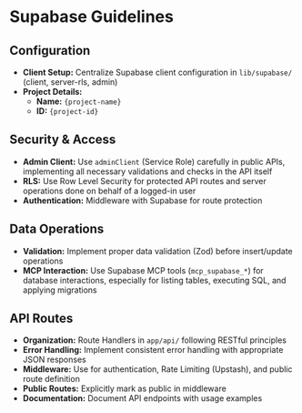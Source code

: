 # Supabase Guidelines

## Configuration

*   **Client Setup:** Centralize Supabase client configuration in `lib/supabase/` (client, server-rls, admin)
*   **Project Details:**
    *   **Name:** `{project-name}`
    *   **ID:** `{project-id}`

## Security & Access

*   **Admin Client:** Use `adminClient` (Service Role) carefully in public APIs, implementing all necessary validations and checks in the API itself
*   **RLS:** Use Row Level Security for protected API routes and server operations done on behalf of a logged-in user
*   **Authentication:** Middleware with Supabase for route protection

## Data Operations

*   **Validation:** Implement proper data validation (Zod) before insert/update operations
*   **MCP Interaction:** Use Supabase MCP tools (`mcp_supabase_*`) for database interactions, especially for listing tables, executing SQL, and applying migrations

## API Routes

*   **Organization:** Route Handlers in `app/api/` following RESTful principles
*   **Error Handling:** Implement consistent error handling with appropriate JSON responses
*   **Middleware:** Use for authentication, Rate Limiting (Upstash), and public route definition
*   **Public Routes:** Explicitly mark as public in middleware
*   **Documentation:** Document API endpoints with usage examples

